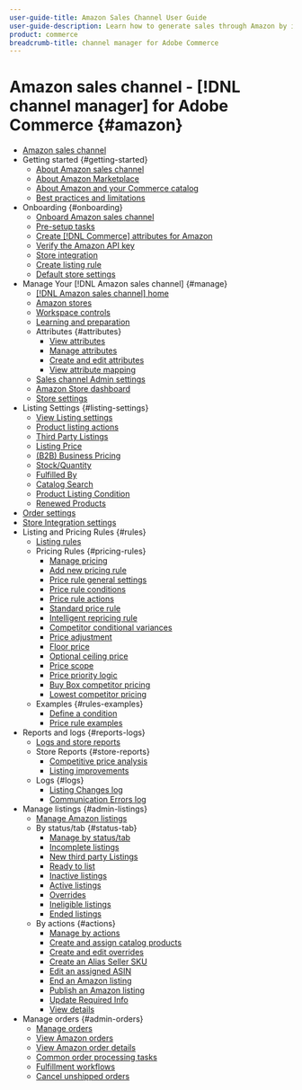 ```yaml
---
user-guide-title: Amazon Sales Channel User Guide
user-guide-description: Learn how to generate sales through Amazon by integrating Adobe Commerce or Magento Open Source with your [!DNL Amazon Seller Central] account, which provides both automation and synchronization of catalog and order data.
product: commerce
breadcrumb-title: channel manager for Adobe Commerce
---
```


# Amazon sales channel - [!DNL channel manager] for Adobe Commerce {#amazon}

- [Amazon sales channel](overview.md)
- Getting started {#getting-started}
  - [About Amazon sales channel](about-amazon-sales-channel.md)
  - [About Amazon Marketplace](about-amazon-marketplace.md)
  - [About Amazon and your Commerce catalog](about-listings-and-catalog.md)
  - [Best practices and limitations](amazon-best-practices.md)
- Onboarding {#onboarding}
  - [Onboard Amazon sales channel](amazon-onboarding-home.md)
  - [Pre-setup tasks](amazon-pre-setup-tasks.md)
  - [Create [!DNL Commerce] attributes for Amazon](ob-creating-magento-attributes.md)
  - [Verify the Amazon API key](amazon-verify-api-key.md)
  - [Store integration](store-integration.md)
  - [Create listing rule](ob-create-listing-rule.md)
  - [Default store settings](default-store-settings.md)
- Manage Your [!DNL Amazon sales channel] {#manage}
  - [[!DNL Amazon sales channel] home](amazon-sales-channel-home.md)
  - [Amazon stores](managing-stores.md)
  - [Workspace controls](workspace-controls.md)
  - [Learning and preparation](learning-preparation.md)
  - Attributes {#attributes}
    - [View attributes](attributes-view.md)
    - [Manage attributes](managing-attributes.md)
    - [Create and edit attributes](creating-attributes.md)
    - [View attribute mapping](amazon-matching-attributes-values.md)
  - [Sales channel Admin settings](sales-channel-settings.md)
  - [Amazon Store dashboard](amazon-store-dashboard.md)
  - [Store settings](ob-store-review.md)
- Listing Settings {#listing-settings}
  - [View Listing settings](listing-settings.md)
  - [Product listing actions](product-listing-actions.md)
  - [Third Party Listings](third-party-listing-settings.md)
  - [Listing Price](listing-price.md)
  - [(B2B) Business Pricing](business-pricing.md)
  - [Stock/Quantity](stock-quantity.md)
  - [Fulfilled By](fulfilled-by.md)
  - [Catalog Search](catalog-search.md)
  - [Product Listing Condition](product-listing-condition.md)
  - [Renewed Products](renewed-products.md)
- [Order settings](order-settings.md)
- [Store Integration settings](store-integration-settings.md)
- Listing and Pricing Rules {#rules}
  - [Listing rules](listing-rules.md)
  - Pricing Rules {#pricing-rules}
    - [Manage pricing](pricing-products.md)
    - [Add new pricing rule](add-pricing-rule.md)
    - [Price rule general settings](pricing-rule-general-settings.md)
    - [Price rule conditions](pricing-rule-conditions.md)
    - [Price rule actions](pricing-rule-actions.md)
    - [Standard price rule](standard-price-rules.md)
    - [Intelligent repricing rule](intelligent-repricing-rules.md)
    - [Competitor conditional variances](competitor-conditional-variances.md)
    - [Price adjustment](price-adjustment.md)
    - [Floor price](floor-price.md)
    - [Optional ceiling price](optional-ceiling-price.md)
    - [Price scope](price-scope.md)
    - [Price priority logic](price-priority-logic.md)
    - [Buy Box competitor pricing](buy-box-competitor-pricing.md)
    - [Lowest competitor pricing](lowest-competitor-pricing.md)
  - Examples {#rules-examples}
    - [Define a condition](ob-define-condition-example.md)
    - [Price rule examples](price-rule-examples.md)
- Reports and logs {#reports-logs}
  - [Logs and store reports](amazon-logs-reports.md)
  - Store Reports {#store-reports}
    - [Competitive price analysis](competitive-price-analysis.md)
    - [Listing improvements](listing-improvements.md)
  - Logs {#logs}
    - [Listing Changes log](listing-changes-log.md)
    - [Communication Errors log](communication-errors-log.md)
- Manage listings {#admin-listings}
  - [Manage Amazon listings](managing-product-listings.md)
  - By status/tab {#status-tab}
    - [Manage by status/tab](managing-listings-by-tab.md)
    - [Incomplete listings](incomplete-listings.md)
    - [New third party Listings](new-third-party-listings.md)
    - [Ready to list](ready-to-list.md)
    - [Inactive listings](inactive-listings.md)
    - [Active listings](active-listings.md)
    - [Overrides](overrides.md)
    - [Ineligible listings](ineligible-listings.md)
    - [Ended listings](ended-listings.md)
  - By actions {#actions}
    - [Manage by actions](managing-listings-by-action.md)
    - [Create and assign catalog products](creating-assigning-catalog-products.md)
    - [Create and edit overrides](creating-editing-overrides.md)
    - [Create an Alias Seller SKU](create-alias-seller-sku.md)
    - [Edit an assigned ASIN](edit-assigned-asin.md)
    - [End an Amazon listing](end-listings-manually.md)
    - [Publish an Amazon listing](publish-listings-manually.md)
    - [Update Required Info](amazon-manually-update-incomplete-listing.md)
    - [View details](product-listing-details.md)
- Manage orders {#admin-orders}
  - [Manage orders](managing-orders.md)
  - [View Amazon orders](amazon-orders-all.md)
  - [View Amazon order details](amazon-order-details.md)
  - [Common order processing tasks](common-order-processing.md)
  - [Fulfillment workflows](fulfillment-workflows.md)
  - [Cancel unshipped orders](cancel-unshipped-order.md)
